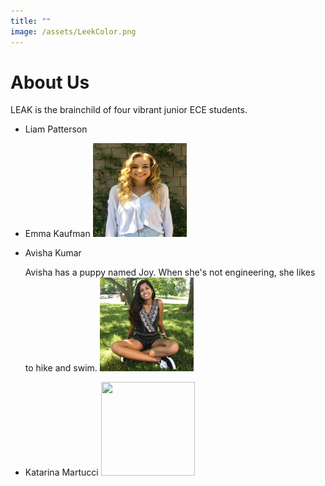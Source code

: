 ```yaml
---
title: ""
image: /assets/LeekColor.png
---
```


# About Us

LEAK is the brainchild of four vibrant junior ECE students.
- Liam Patterson

- Emma Kaufman
          <img src="assets/aboutus/Emma.jpg" width="150" height = "150">
- Avisha Kumar  

    Avisha has a puppy named Joy. When she's not engineering, she likes to hike and swim. 
          <img src="assets/aboutus/Avisha.jpg" width="150" height = "150">
- Katarina Martucci
          <img src="assets/aboutus/katarina.png" width="150" height = "150">


